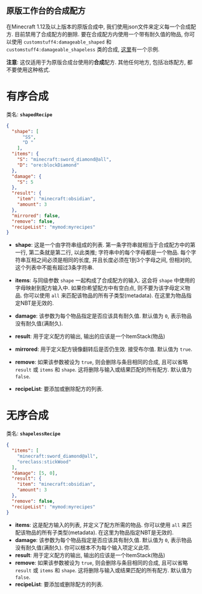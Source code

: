 ## 原版工作台的合成配方

在Minecraft 1.12及以上版本的原版合成中, 我们使用json文件来定义每一个合成配方. 目前禁用了合成配方的删除. 要在合成配方内使用一个带有耐久值的物品, 你可以使用 `customstuff4:damageable_shaped` 和 `customstuff4:damageable_shapeless` 类的合成, [这里](https://github.com/cubex2/customstuff4/tree/master/examplemod/assets/cs4examplemod/recipes)有一个示例.

**注意**: 这仅适用于为原版合成台使用的**合成**配方. 其他任何地方, 包括冶炼配方, 都不要使用这种格式.

# 有序合成

类名: __`shapedRecipe`__

```json
{
  "shape": [
      "SS",
      "D "
    ],
  "items": {
    "S": "minecraft:sword_diamond@all",
    "D": "ore:blockDiamond"
  },
  "damage": {
    "S": 5
  },
  "result": {
    "item": "minecraft:obsidian",
    "amount": 3
  },
  "mirrored": false,
  "remove": false,
  "recipeList": "mymod:myrecipes"
}
```
	
* __shape__: 这是一个由字符串组成的列表. 第一条字符串就相当于合成配方中的第一行, 第二条就是第二行, 以此类推; 字符串中的每个字母都是一个物品. 每个字符串互相之间必须是相同的长度, 并且长度必须在1到3个字母之间, 但相对的, 这个列表中不能有超过3条字符串.

* __items__: 与同级参数 `shape` 一起构成了合成配方的输入. 这会将 `shape` 中使用的字母映射到配方输入中. 如果你希望配方中有空白点, 则不要为该字母定义物品. 你可以使用 `all` 来匹配该物品的所有子类型(metadata). 在这里为物品指定NBT是无效的.
* __damage__: 该参数为每个物品指定是否应该具有耐久值. 默认值为 `0`, 表示物品没有耐久值(满耐久).
* __result__: 用于定义配方的输出, 输出的应该是一个ItemStack(物品)

* __mirrored__: 用于定义配方镜像翻转后是否仍生效. 接受布尔值. 默认值为 `true`.
* __remove__: 如果该参数被设为 `true`, 则会删除与条目相同的合成, 且可以省略 `result` 或 `items` 和 `shape`. 这将删除与输入或结果匹配的所有配方. 默认值为 `false`.
* __recipeList__: 要添加或删除配方的列表.

# 无序合成

类名: __`shapelessRecipe`__

```json
{
  "items": [
    "minecraft:sword_diamond@all",
    "oreclass:stickWood"
  ],
  "damage": [5, 0],
  "result": {
    "item": "minecraft:obsidian",
    "amount": 3
  },
  "remove": false,
  "recipeList": "mymod:myrecipes"
}
```
	
* __items__: 这是配方输入的列表, 并定义了配方所需的物品. 你可以使用 `all` 来匹配该物品的所有子类型(metadata). 在这里为物品指定NBT是无效的.
* __damage__: 该参数为每个物品指定是否应该具有耐久值. 默认值为 `0`, 表示物品没有耐久值(满耐久). 你可以根本不为每个输入项定义此项.
* __result__: 用于定义配方的输出, 输出的应该是一个ItemStack(物品)
* __remove__: 如果该参数被设为 `true`, 则会删除与条目相同的合成, 且可以省略 `result` 或 `items` 和 `shape`. 这将删除与输入或结果匹配的所有配方. 默认值为 `false`.
* __recipeList__: 要添加或删除配方的列表.